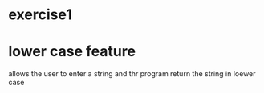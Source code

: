 # exercise1

# lower case feature
allows the user to enter a string and thr program return the string in loewer case
